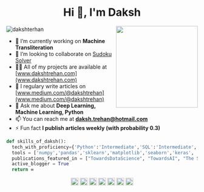 <h1 align="center">Hi 👋, I'm Daksh</h1>
<img align='right' src="https://s7.gifyu.com/images/WhatsApp-Image-2020-07-14-at-11.34.49-1.gif" width="215">
<p align="left"> <img src="https://komarev.com/ghpvc/?username=dakshterhan" alt="dakshterhan" /> </p>

- 🔭 I’m currently working on **Machine Transliteration**
- 👯 I’m looking to collaborate on [Sudoku Solver ](https://github.com/dakshtrehan/Sudoku-Solver)
- 👨‍💻 All of my projects are available at [www.dakshtrehan.com](www.dakshtrehan.com)
- 📝 I regulary write articles on [www.medium.com/@dakshtrehan](www.medium.com/@dakshtrehan)
- 💬 Ask me about **Deep Learning, Machine Learning, Python**
- 📫 You can reach me at **daksh.trehan@hotmail.com**
- ⚡ Fun fact **I publish articles weekly (with probability 0.3)**

```python
def skills_of_daksh():
  tech_with_proficiency={'Python':'Intermediate','SQL':'Intermediate','Content Writing':'Intermidiate','Tableau':'Beginner'}
  tools = ['numpy','pandas','sklearn','matplotlib','seaborn','keras', 'nlp']
  publications_featured_in = ["TowardsDataScience", "TowardsAI", "The Startup", "DataDrivenInvestor", "Gitconnected"]
  active_blogger = True
  return ∞
```


<p align="center">
<a href="https://fb.com/daksh.trehan.9" target="blank"><img align="center" src="https://cdn.jsdelivr.net/npm/simple-icons@3.0.1/icons/facebook.svg" alt="daksh.trehan.9" height="20" width="20" /></a>
<a href="https://twitter.com/@dakshtrehan" target="blank"><img align="center" src="https://cdn.jsdelivr.net/npm/simple-icons@3.0.1/icons/twitter.svg" alt="@dakshtrehan" height="20" width="20" /></a>
<a href="https://instagram.com/_daksh_trehan_" target="blank"><img align="center" src="https://cdn.jsdelivr.net/npm/simple-icons@3.0.1/icons/instagram.svg" alt="/@_daksh_trehan_" height="20" width="20" /></a>
<a href="https://linkedin.com/in/dakshtrehan" target="blank"><img align="center" src="https://cdn.jsdelivr.net/npm/simple-icons@3.0.1/icons/linkedin.svg" alt="www.linkedin.com/in/dakshtrehan" height="20" width="20" /></a>
<a href="https://medium.com/@dakshtrehan" target="blank"><img align="center" src="https://cdn3.iconfinder.com/data/icons/social-media-black-white-2/512/BW_Medium_2_glyph_svg-512.png" alt="@dakshtrehan" height="20" width="20" /></a>
<a href="https://kaggle.com/dakshtrehan" target="blank"><img align="center" src="https://cdn.jsdelivr.net/npm/simple-icons@3.0.1/icons/kaggle.svg" alt="dakshtrehan" height="20" width="20" /></a>
<a href="https://www.hackerrank.com/dakshtrehan" target="blank"><img align="center" src="https://commons.wikimedia.org/wiki/File:Hackerrank_meaningful_logo.svg" alt="dakshtrehan" height="20" width="20" /></a>

</p>
